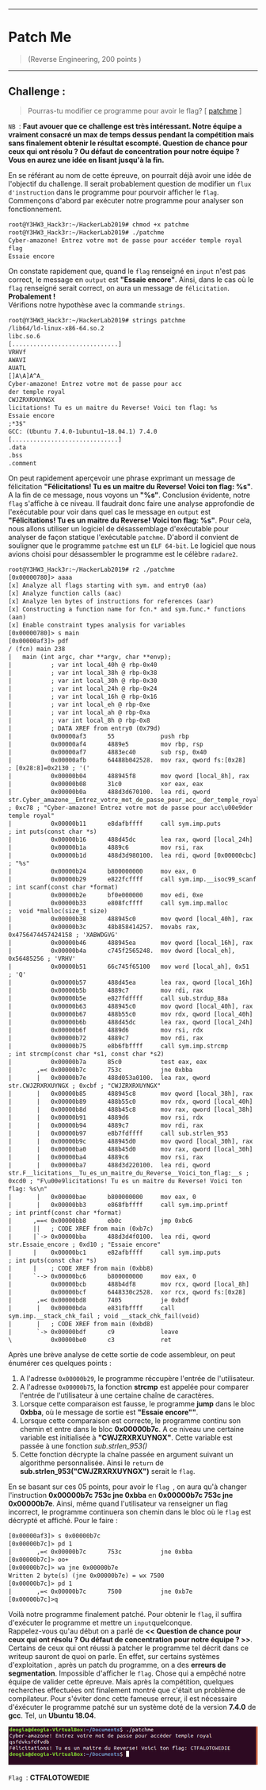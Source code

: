 * * *
# Patch Me
> (Reverse Engineering, 200 points )
---
## Challenge :
> Pourras-tu modifier ce programme pour avoir le flag?  [ [patchme](File/patchme ) ]

```NB ```: **Faut avouer que ce challenge est très intéressant. Notre équipe a vraiment consacré un max de temps dessus pendant la compétition mais sans finalement obtenir le résultat escompté. Question de chance pour ceux qui ont résolu ? Ou défaut de concentration pour notre équipe ? Vous en aurez une idée en lisant jusqu'à la fin.**  

En se référant au nom de cette épreuve, on pourrait déjà avoir une idée de l'objectif du challenge. Il serait probablement question de modifier un ```flux d'instruction``` dans le programme pour pourvoir afficher le ```flag```.  
Commençons d'abord par exécuter notre programme pour analyser son fonctionnement.
```console
root@Y3HW3_Hack3r:~/HackerLab2019# chmod +x patchme
root@Y3HW3_Hack3r:~/HackerLab2019# ./patchme 
Cyber-amazone! Entrez votre mot de passe pour accéder temple royal
flag
Essaie encore
```
On constate rapidement que, quand le ```flag``` renseigné en ```input``` n'est pas correct, le message en ```output``` est **"Essaie encore"**. Ainsi, dans le cas où le ```flag``` renseigné serait correct, on aura un message de ```félicitation```. **Probalement !**  
Vérifions notre hypothèse avec la commande ```strings```.  
```console
root@Y3HW3_Hack3r:~/HackerLab2019# strings patchme
/lib64/ld-linux-x86-64.so.2
libc.so.6
[..............................]
VRHVf
AWAVI
AUATL
[]A\A]A^A_
Cyber-amazone! Entrez votre mot de passe pour acc
der temple royal
CWJZRXRXUYNGX
licitations! Tu es un maitre du Reverse! Voici ton flag: %s
Essaie encore
;*3$"
GCC: (Ubuntu 7.4.0-1ubuntu1~18.04.1) 7.4.0
[..............................]
.data
.bss
.comment
```
On peut rapidement aperçevoir une phrase exprimant un message de félicitation **"Félicitations! Tu es un maitre du Reverse! Voici ton flag: %s"**. A la fin de ce message, nous voyons un **"%s"**. Conclusion évidente, notre ```flag``` s'affiche à ce niveau.
Il faudrait donc faire une analyse approfondie de l'exécutable pour voir dans quel cas le message en ```output```  est **"Félicitations! Tu es un maitre du Reverse! Voici ton flag: %s"**. Pour cela, nous allons utiliser un logiciel de désassemblage d'exécutable pour analyser de façon statique l'exécutable ```patchme```. D'abord il convient de souligner que le programme ```patchme``` est un ```ELF 64-bit```. Le logiciel que nous avions choisi pour désassembler le programme est le célèbre ```radare2```.
```console
root@Y3HW3_Hack3r:~/HackerLab2019# r2 ./patchme
[0x00000780]> aaaa
[x] Analyze all flags starting with sym. and entry0 (aa)
[x] Analyze function calls (aac)
[x] Analyze len bytes of instructions for references (aar)
[x] Constructing a function name for fcn.* and sym.func.* functions (aan)
[x] Enable constraint types analysis for variables
[0x00000780]> s main
[0x00000af3]> pdf
/ (fcn) main 238
|   main (int argc, char **argv, char **envp);
|           ; var int local_40h @ rbp-0x40
|           ; var int local_38h @ rbp-0x38
|           ; var int local_30h @ rbp-0x30
|           ; var int local_24h @ rbp-0x24
|           ; var int local_16h @ rbp-0x16
|           ; var int local_eh @ rbp-0xe
|           ; var int local_ah @ rbp-0xa
|           ; var int local_8h @ rbp-0x8
|           ; DATA XREF from entry0 (0x79d)
|           0x00000af3      55             push rbp
|           0x00000af4      4889e5         mov rbp, rsp
|           0x00000af7      4883ec40       sub rsp, 0x40
|           0x00000afb      64488b042528.  mov rax, qword fs:[0x28]    ; [0x28:8]=0x2130 ; '('
|           0x00000b04      488945f8       mov qword [local_8h], rax
|           0x00000b08      31c0           xor eax, eax
|           0x00000b0a      488d3d670100.  lea rdi, qword str.Cyber_amazone__Entrez_votre_mot_de_passe_pour_acc__der_temple_royal ; 0xc78 ; "Cyber-amazone! Entrez votre mot de passe pour acc\u00e9der temple royal"
|           0x00000b11      e8dafbffff     call sym.imp.puts           ; int puts(const char *s)
|           0x00000b16      488d45dc       lea rax, qword [local_24h]
|           0x00000b1a      4889c6         mov rsi, rax
|           0x00000b1d      488d3d980100.  lea rdi, qword [0x00000cbc] ; "%s"
|           0x00000b24      b800000000     mov eax, 0
|           0x00000b29      e822fcffff     call sym.imp.__isoc99_scanf ; int scanf(const char *format)
|           0x00000b2e      bf0e000000     mov edi, 0xe
|           0x00000b33      e808fcffff     call sym.imp.malloc         ;  void *malloc(size_t size)
|           0x00000b38      488945c0       mov qword [local_40h], rax
|           0x00000b3c      48b858414257.  movabs rax, 0x4756474457424158 ; 'XABWDGVG'
|           0x00000b46      488945ea       mov qword [local_16h], rax
|           0x00000b4a      c745f2565248.  mov dword [local_eh], 0x56485256 ; 'VRHV'
|           0x00000b51      66c745f65100   mov word [local_ah], 0x51   ; 'Q'
|           0x00000b57      488d45ea       lea rax, qword [local_16h]
|           0x00000b5b      4889c7         mov rdi, rax
|           0x00000b5e      e827fdffff     call sub.strdup_88a
|           0x00000b63      488945c0       mov qword [local_40h], rax
|           0x00000b67      488b55c0       mov rdx, qword [local_40h]
|           0x00000b6b      488d45dc       lea rax, qword [local_24h]
|           0x00000b6f      4889d6         mov rsi, rdx
|           0x00000b72      4889c7         mov rdi, rax
|           0x00000b75      e8b6fbffff     call sym.imp.strcmp         ; int strcmp(const char *s1, const char *s2)
|           0x00000b7a      85c0           test eax, eax
|       ,=< 0x00000b7c      753c           jne 0xbba
|       |   0x00000b7e      488d053a0100.  lea rax, qword str.CWJZRXRXUYNGX ; 0xcbf ; "CWJZRXRXUYNGX"
|       |   0x00000b85      488945c8       mov qword [local_38h], rax
|       |   0x00000b89      488b55c0       mov rdx, qword [local_40h]
|       |   0x00000b8d      488b45c8       mov rax, qword [local_38h]
|       |   0x00000b91      4889d6         mov rsi, rdx
|       |   0x00000b94      4889c7         mov rdi, rax
|       |   0x00000b97      e8b7fdffff     call sub.strlen_953
|       |   0x00000b9c      488945d0       mov qword [local_30h], rax
|       |   0x00000ba0      488b45d0       mov rax, qword [local_30h]
|       |   0x00000ba4      4889c6         mov rsi, rax
|       |   0x00000ba7      488d3d220100.  lea rdi, qword str.F__licitations__Tu_es_un_maitre_du_Reverse__Voici_ton_flag:__s ; 0xcd0 ; "F\u00e9licitations! Tu es un maitre du Reverse! Voici ton flag: %s\n"
|       |   0x00000bae      b800000000     mov eax, 0
|       |   0x00000bb3      e868fbffff     call sym.imp.printf         ; int printf(const char *format)
|      ,==< 0x00000bb8      eb0c           jmp 0xbc6
|      ||   ; CODE XREF from main (0xb7c)
|      |`-> 0x00000bba      488d3d4f0100.  lea rdi, qword str.Essaie_encore ; 0xd10 ; "Essaie encore"
|      |    0x00000bc1      e82afbffff     call sym.imp.puts           ; int puts(const char *s)
|      |    ; CODE XREF from main (0xbb8)
|      `--> 0x00000bc6      b800000000     mov eax, 0
|           0x00000bcb      488b4df8       mov rcx, qword [local_8h]
|           0x00000bcf      6448330c2528.  xor rcx, qword fs:[0x28]
|       ,=< 0x00000bd8      7405           je 0xbdf
|       |   0x00000bda      e831fbffff     call sym.imp.__stack_chk_fail ; void __stack_chk_fail(void)
|       |   ; CODE XREF from main (0xbd8)
|       `-> 0x00000bdf      c9             leave
\           0x00000be0      c3             ret

``` 
Après une brève analyse de cette sortie de code assembleur, on peut énumérer ces quelques points :  
1) A l'adresse ```0x00000b29```, le programme réccupère l'entrée de l'utilisateur.
2) A l'adresse ```0x00000b75```, la fonction **strcmp** est appelée pour comparer l'entrée de l'utilisateur à une certaine chaîne de caractères.
3) Lorsque cette comparaison est fausse, le programme **jump** dans le bloc **0xbba**, où le message de sortie est **"Essaie encore""**.
4) Lorsque cette comparaison est correcte, le programme continu son chemin et entre dans le bloc **0x00000b7c**. A ce niveau une certaine variable est initialisée à **"CWJZRXRXUYNGX"**. Cette variable est passée à une fonction *sub.strlen_953()*
5) Cette fonction décrypte la chaîne passée en argument suivant un algorithme personnalisée. Ainsi le ```return``` de **sub.strlen_953("CWJZRXRXUYNGX")** serait le ```flag```.  

En se basant sur ces 05 points, pour avoir le ```flag ```, on aura qu'à changer l'instruction **0x00000b7c 753c jne 0xbba** en **0x00000b7c 753c jne 0x00000b7e**. Ainsi, même quand l'utilisateur va renseigner un flag incorrect, le programme continuera son chemin dans le bloc où le ```flag``` est décrypté et affiché. Pour le faire :
```console
[0x00000af3]> s 0x00000b7c
[0x00000b7c]> pd 1
|       ,=< 0x00000b7c      753c           jne 0xbba
[0x00000b7c]> oo+
[0x00000b7c]> wa jne 0x00000b7e
Written 2 byte(s) (jne 0x00000b7e) = wx 7500
[0x00000b7c]> pd 1
|       ,=< 0x00000b7c      7500           jne 0xb7e
[0x00000b7c]>q
```
Voilà notre programme finalement patché. Pour obtenir le ```flag```, il suffira d'exécuter le programme et mettre un ```input```quelconque.  
Rappelez-vous qu'au début on a parlé de **<< Question de chance pour ceux qui ont résolu ? Ou défaut de concentration pour notre équipe ? >>**. Certains de ceux qui ont réussi à patcher le programme tel décrit dans ce writeup sauront de quoi on parle. En effet, sur certains systèmes d'exploitation , après un patch du programme, on a des **erreurs de segmentation**. Impossible d'afficher le ```flag```. Chose qui a empêché notre équipe de valider cette épreuve. Mais après la compétition, quelques recherches effectuées ont finalement montré que c'était un problème de compilateur. Pour s'éviter donc cette fameuse erreur, il est nécessaire d'éxécuter le programme patché sur un système doté de la version **7.4.0** de **gcc**. Tel, un **Ubuntu 18.04**.

<img src="Images/patchme.jpeg">

```Flag ```: **CTFALOTOWEDIE**
